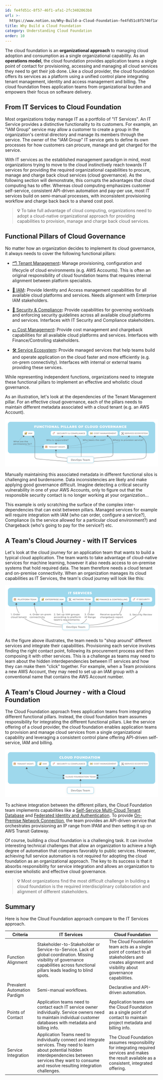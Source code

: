 ```yaml
---
id: fe4fd51c-8f57-46f1-afa1-2fc3402063b8
url: >-
  https://www.notion.so/Why-Build-a-Cloud-Foundation-fe4fd51c8f5746f1afa12fc3402063b8
title: Why Build a Cloud Foundation
category: Understanding Cloud Foundation
order: 10
---
```


The cloud foundation is an **organizational approach** to managing cloud adoption and consumption as a single organizational capability. As an **operations model**, the cloud foundation provides application teams a single point of contact for provisioning, accessing and managing all cloud services they need to get their job done. Like a cloud provider, the cloud foundation offers its services as a platform using a unified control plane integrating tenant management, identity and access management and billing. The cloud foundation frees application teams from organizational burden and empowers their focus on software delivery.

## From IT Services to Cloud Foundation

Most organizations today manage IT as a portfolio of "IT Services". An IT Service provides a distinctive functionality to its customers. For example, an "IAM Group" service may allow a customer to create a group in the organization's central directory and manage its members through the service. The owner of the "IAM Group" IT service gets to define its own processes for how customers can procure, manage and get charged for the service. 

With IT services as the established management paradigm in mind, most organizations trying to move to the cloud instinctively reach towards IT services for providing the required organizational capabilities to procure, manage and charge back cloud services (cloud governance). As the following section will demonstrate, this corrupts the advantages that cloud computing has to offer. Whereas cloud computing emphasizes customer self-service, consistent API-driven automation and pay-per use, most IT services build on semi-manual processes, with inconsistent  provisioning workflow and charge back back to a shared cost pool.

> **💡** To take full advantage of cloud computing, organizations need to adopt a cloud-native organizational approach for providing capabilities to provision, manage and charge back cloud services.

## Functional Pillars of Cloud Governance

No matter how an organization decides to implement its cloud governance, it always needs to cover the following functional pillars:

- [🗂 Tenant Management](../maturity-model/tenant-management/readme.md)**:** Manage provisioning, configuration and lifecycle of cloud environments (e.g. AWS Accounts). This is often an original responsibility of cloud foundation teams that requires internal alignment between platform specialists.

- [🔐 IAM](../maturity-model/iam/readme.md)**:** Provide Identity and Access management capabilities for all available cloud platforms and services. Needs alignment with Enterprise IAM stakeholders.

- [🔖 Security & Compliance](../maturity-model/security-and-compliance/readme.md)**:** Provide capabilities for governing workloads and enforcing security guidelines across all available cloud platforms and services.  Interfaces with IT Security and Compliance stakeholders.

- [💵 Cost Management](../maturity-model/cost-management/readme.md)**:** Provide cost management and chargeback capabilities for all available cloud platforms and services. Interfaces with Finance/Controlling stakeholders.

- [🛠 Service Ecosystem](../maturity-model/service-ecosystem/readme.md)**:** Provide managed services that help teams build and operate application on the cloud faster and more efficiently (e.g. on-prem connectivity). Interfaces with internal or external teams providing these services. 

While representing independent functions, organizations need to integrate these functional pillars to implement an effective and wholistic cloud governance.

As an illustration, let's look at the dependencies of the Tenant Management pillar. For an effective cloud governance, each of the pillars needs to maintain different metadata associated with a cloud tenant (e.g. an AWS Account). 

![image-073a2340-2a2d-4716-b255-2a28d0986732](./073a2340-2a2d-4716-b255-2a28d0986732.png)

Manually maintaining this associated metadata in different functional silos is challenging and burdensome. Data inconsistencies are likely and make applying good governance difficult. Imagine detecting a critical security vulnerability in one of your AWS Accounts, only to figure out that the responsible security contact is no longer working at your organization...

This example is only scratching the surface of the complex inter-dependencies that can exist between pillars. Managed services for example will require integration with IAM (who can order, configure a service?), Compliance (is the service allowed for a particular cloud environment?) and Chargeback (who's going to pay for the service?) etc.

## A Team's Cloud Journey - with IT Services

Let's look at the cloud journey for an application team that wants to build a typical cloud application. The team wants to take advantage of cloud-native services for machine learning, however it also needs access to on-premise systems that hold required data. The team therefore needs a cloud tenant and on-premise connectivity. When an organization manages its cloud capabilities as IT Services, the team's cloud journey will look like this:

![image-cade48b7-0ce2-4ede-989e-e7c7d4d9727a](./cade48b7-0ce2-4ede-989e-e7c7d4d9727a.png)

As the figure above illustrates, the team needs to "shop around" different services and integrate their capabilities. Provisioning each service involves finding the right contact point, following its procurement process and then composing it with other services. This is a challenge as teams may need to learn about the hidden interdependencies between IT services and how they can make them "click" together. For example, when a Team provisions a new AWS Account, they may need to set up an IAM group with a conventional name that contains the AWS Account number.

## A Team's Cloud Journey - with a Cloud Foundation

The Cloud Foundation approach frees application teams from integrating different functional pillars. Instead, the cloud foundation team assumes responsibility for integrating the different functional pillars. Like the service offering of a cloud provider, the cloud foundation enables application teams to provision and manage cloud services from a single organizational capability and leveraging a consistent control plane offering API-driven self-service, IAM and billing.

![image-9678847c-4883-4e5a-981b-3e33284878eb](./9678847c-4883-4e5a-981b-3e33284878eb.png)

To achieve integration between the different pillars, the Cloud Foundation team implements capabilities like a [Self-Service Multi-Cloud Tenant Database](../maturity-model/tenant-management/self-service-multi-cloud-tenant-database.md) and [Federated Identity and Authentication](../maturity-model/iam/federated-identity-and-authentication.md). To provide [On-Premise Network Connection](../maturity-model/service-ecosystem/on-premise-network-connection.md), the team provides an API-driven service that orchestrates provisioning an IP range from IPAM and then setting it up on AWS Transit Gateway. 

Of course, building a cloud foundation is a challenging task. It can involve interesting technical challenges that allow an organization to achieve a high degree of automation that compares favorably to public services. However, achieving full service automation is not required for adopting the cloud foundation as an organizational approach. The key to its success is that it absorbs responsibility for service integration and allows an organization to exercise wholistic and effective cloud governance.

> **💡** Most organizations find  the most difficult challenge in building a cloud foundation is the required interdisciplinary collaboration and alignment of different stakeholders.

## Summary

Here is how the Cloud Foundation approach compare to the IT Services approach. 

<!-- included database 3fe4130d-5cc2-4fce-8dac-20675cb0c4fd -->
| Criteria                     | IT Services                                                                                                                                                                                                            | Cloud Foundation                                                                                                                                    |
| ---------------------------- | ---------------------------------------------------------------------------------------------------------------------------------------------------------------------------------------------------------------------- | --------------------------------------------------------------------------------------------------------------------------------------------------- |
| Function Alignment           | Stakeholder-to-Stakeholder or Service-to-Service. Lack of global coordination. Missing visibility of governance capabilities across functional pillars leads leading to blind spots.                                   | The Cloud Foundation team acts as a single point of contact to all stakeholders and creates alignment and visibility about governance capabilities. |
| Prevalent Automation Pardigm | Semi-manual workflows.                                                                                                                                                                                                 | Declarative and API-driven automation.                                                                                                              |
| Points of Contact            | Application teams need to contact each IT service owner individually. Service owners need to maintain individual customer databases with metadata and billing info.                                                    | Application teams use the Cloud Foundation as a single point of contact to maintain project metadata and billing info.                              |
| Service Integration          | Application Teams need to individually connect and integrate services. They need to learn about potential hidden interdependencies between services they want to consume and resolve resulting integration challenges. | The Cloud Foundation assumes responsibility for integrating required services and makes the result available as a consistent, integrated offering.  |